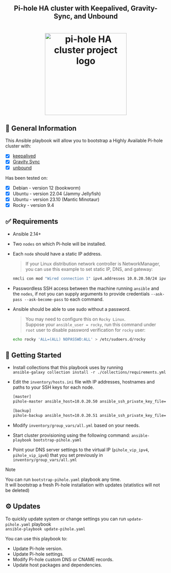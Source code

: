 <div align="center">
  <h2 align="center"><strong>Pi-hole HA cluster with Keepalived, Gravity-Sync, and Unbound</strong></h2>
  <h1 align="center">
    <picture>
      <img src=".github/logo.png" height="256" width="256" alt="pi-hole HA cluster project logo" />
    </picture>
  </h1>
</div>

## 📖 General Information
This Ansible playbook will allow you to bootstrap a Highly Available Pi-hole cluster with:
- [x] [keepalived](https://github.com/acassen/keepalived)
- [x] [Gravity Sync](https://github.com/vmstan/gravity-sync)
- [x] [unbound](https://github.com/NLnetLabs/unbound)

Has been tested on:
- [x] Debian - version 12 (bookworm)
- [x] Ubuntu - version 22.04 (Jammy Jellyfish)
- [x] Ubuntu - version 23.10 (Mantic Minotaur)
- [x] Rocky - version 9.4

## ✅ Requirements
- Ansible 2.14+

- Two `nodes` on which Pi-hole will be installed.

- Each `node` should have a static IP address.
  > If your Linux distribution network controller is NetworkManager, you can use this example to set static IP, DNS, and gateway:<br />
    ```bash 
    nmcli con mod "Wired connection 1" ipv4.addresses 10.0.20.50/24 ipv4.gateway 10.0.20.1 ipv4.dns "1.1.1.1 1.0.0.1" ipv4.ignore-auto-dns yes ipv4.method manual
    ```

- Passwordless SSH access between the machine running `ansible` and the `nodes`, if not you can supply arguments to provide credentials `--ask-pass --ask-become-pass` to each command.

- Ansible should be able to use sudo without a password.<br />
  > You may need to configure this on `Rocky Linux`.<br />
    Suppose your `ansible_user = rocky`, run this command under `root` user to disable password verification for `rocky` user:<br />
    ```bash 
    echo rocky 'ALL=(ALL) NOPASSWD:ALL' > /etc/sudoers.d/rocky
    ```

## 🚀 Getting Started
- Install collections that this playbook uses by running<br /> `ansible-galaxy collection install -r ./collections/requirements.yml`

- Edit the `inventory/hosts.ini` file with IP addresses, hostnames and paths to your SSH keys for each node.
  ```bash
  [master]
  pihole-master ansible_host=10.0.20.50 ansible_ssh_private_key_file=~/.ssh/pihole-master priority=150
  
  [backup]
  pihole-backup ansible_host=10.0.20.51 ansible_ssh_private_key_file=~/.ssh/pihole-backup priority=140
  ```

- Modify `inventory/group_vars/all.yml` based on your needs.

- Start cluster provisioning using the following command:
  `ansible-playbook bootstrap-pihole.yaml`

- Point your DNS server settings to the virtual IP (`pihole_vip_ipv4`, `pihole_vip_ipv6`) that you set previously in `inventory/group_vars/all.yml`

> [!NOTE]
> You can run `bootstrap-pihole.yaml` playbook any time.<br />
> It will bootstrap a fresh Pi-hole installation with updates (statistics will not be deleted)

## ⚙️ Updates
To quickly update system or change settings you can run `update-pihole.yaml` playbook<br />
`ansible-playbook update-pihole.yaml`

You can use this playbook to:
- Update Pi-hole version.
- Update Pi-hole settings.
- Modify Pi-hole custom DNS or CNAME records.
- Update host packages and dependencies.
